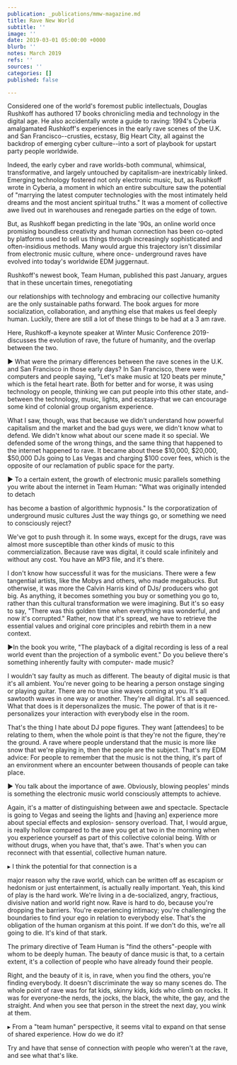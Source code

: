 ```yaml
---
publication: _publications/mmw-magazine.md
title: Rave New World
subtitle: ''
image: ''
date: 2019-03-01 05:00:00 +0000
blurb: ''
notes: March 2019
refs: ''
sources: ''
categories: []
published: false

---
```

Considered one of the world's foremost public intellectuals, Douglas Rushkoff has authored 17 books chronicling media and technology in the digital age. He also accidentally wrote a guide to raving: 1994's Cyberia amalgamated Rushkoff's experiences in the early rave scenes of the U.K. and San Francisco--crusties, ecstasy, Big Heart City, all against the backdrop of emerging cyber culture--into a sort of playbook for upstart party people worldwide.

Indeed, the early cyber and rave worlds-both communal, whimsical, transformative, and largely untouched by capitalism-are inextricably linked. Emerging technology fostered not only electronic music, but, as Rushkoff wrote in Cyberia, a moment in which an entire subculture saw the potential of "marrying the latest computer technologies with the most intimately held dreams and the most ancient spiritual truths." It was a moment of collective awe lived out in warehouses and renegade parties on the edge of town.

But, as Rushkoff began predicting in the late '90s, an online world once promising boundless creativity and human connection has been co-opted by platforms used to sell us things through increasingly sophisticated and often-insidious methods. Many would argue this trajectory isn't dissimilar from electronic music culture, where once- underground raves have evolved into today's worldwide EDM juggernaut.

Rushkoff's newest book, Team Human, published this past January, argues that in these uncertain times, renegotiating

our relationships with technology and embracing our collective humanity are the only sustainable paths forward. The book argues for more socialization, collaboration, and anything else that makes us feel deeply human. Luckily, there are still a lot of these things to be had at a 3 am rave.

Here, Rushkoff-a keynote speaker at Winter Music Conference 2019-discusses the evolution of rave, the future of humanity, and the overlap between the two.

► What were the primary differences between the rave scenes in the U.K. and San Francisco in those early days? In San Francisco, there were computers and people saying, "Let's make music at 120 beats per minute," which is the fetal heart rate. Both for better and for worse, it was using technology on people, thinking we can put people into this other state, and- between the technology, music, lights, and ecstasy-that we can encourage some kind of colonial group organism experience.

What I saw, though, was that because we didn't understand how powerful capitalism and the market and the bad guys were, we didn't know what to defend. We didn't know what about our scene made it so special. We defended some of the wrong things, and the same thing that happened to the internet happened to rave. It became about these $10,000, $20,000, $50,000 DJs going to Las Vegas and charging $100 cover fees, which is the opposite of our reclamation of public space for the party.

► To a certain extent, the growth of electronic music parallels something you write about the internet in Team Human: "What was originally intended to detach

has become a bastion of algorithmic hypnosis." Is the corporatization of underground music cultures Just the way things go, or something we need to consciously reject?

We've got to push through it. In some ways, except for the drugs, rave was almost more susceptible than other kinds of music to this commercialization. Because rave was digital, it could scale infinitely and without any cost. You have an MP3 file, and it's there.

I don't know how successful it was for the musicians. There were a few tangential artists, like the Mobys and others, who made megabucks. But otherwise, it was more the Calvin Harris kind of DJs/ producers who got big. As anything, it becomes something you buy or something you go to, rather than this cultural transformation we were imagining. But it's so easy to say, "There was this golden time when everything was wonderful, and now it's corrupted." Rather, now that it's spread, we have to retrieve the essential values and original core principles and rebirth them in a new context.

►In the book you write, "The playback of a digital recording is less of a real world event than the projection of a symbolic event." Do you believe there's something inherently faulty with computer- made music?

I wouldn't say faulty as much as different. The beauty of digital music is that it's all ambient. You're never going to be hearing a person onstage singing or playing guitar. There are no true sine waves coming at you. It's all sawtooth waves in one way or another. They're all digital. It's all sequenced. What that does is it depersonalizes the music. The power of that is it re-personalizes your interaction with everybody else in the room.

That's the thing I hate about DJ pope figures. They want \[attendees\] to be relating to them, when the whole point is that they're not the figure, they're the ground. A rave where people understand that the music is more like snow that we're playing in, then the people are the subject. That's my EDM advice: For people to remember that the music is not the thing, it's part of an environment where an encounter between thousands of people can take place.

► You talk about the importance of awe. Obviously, blowing peoples' minds is something the electronic music world consciously attempts to achieve.

Again, it's a matter of distinguishing between awe and spectacle. Spectacle is going to Vegas and seeing the lights and \[having an\] experience more about special effects and explosion- sensory overload. That, I would argue, is really hollow compared to the awe you get at two in the morning when you experience yourself as part of this collective colonial being. With or without drugs, when you have that, that's awe. That's when you can reconnect with that essential, collective human nature.

▸ I think the potential for that connection is a

major reason why the rave world, which can be written off as escapism or hedonism or just entertainment, is actually really important. Yeah, this kind of play is the hard work. We're living in a de-socialized, angry, fractious, divisive nation and world right now. Rave is hard to do, because you're dropping the barriers. You're experiencing intimacy; you're challenging the boundaries to find your ego in relation to everybody else. That's the obligation of the human organism at this point. If we don't do this, we're all going to die. It's kind of that stark.

The primary directive of Team Human is "find the others"-people with whom to be deeply human. The beauty of dance music is that, to a certain extent, it's a collection of people who have already found their people.

Right, and the beauty of it is, in rave, when you find the others, you're finding everybody. It doesn't discriminate the way so many scenes do. The whole point of rave was for fat kids, skinny kids, kids who climb on rocks. It was for everyone-the nerds, the jocks, the black, the white, the gay, and the straight. And when you see that person in the street the next day, you wink at them.

▸ From a "team human" perspective, it seems vital to expand on that sense of shared experience. How do we do it?

Try and have that sense of connection with people who weren't at the rave, and see what that's like.